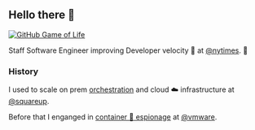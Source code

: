 ## Hello there 👋

[![GitHub Game of Life](https://github4life.herokuapp.com/jasonmgh.gif?z=6)](https://github4life.herokuapp.com/jasonmgh)

Staff Software Engineer improving Developer velocity 🏃 at [@nytimes](https://github.com/nytimes/). 📰 

### History

I used to scale on prem [orchestration](https://github.com/square/p2) and cloud ☁️ infrastructure at [@squareup](https://github.com/squareup/). 

Before that I enganged in [container 🚢 espionage](https://github.com/vmware/vic) at [@vmware](https://github.com/vmware/). 

<!--
### Hi there 👋

**jasonmgh/jasonmgh** is a ✨ _special_ ✨ repository because its `README.md` (this file) appears on your GitHub profile.

Here are some ideas to get you started:

- 🔭 I’m currently working on ...
- 🌱 I’m currently learning ...
- 👯 I’m looking to collaborate on ...
- 🤔 I’m looking for help with ...
- 💬 Ask me about ...
- 📫 How to reach me: ...
- 😄 Pronouns: ...
- ⚡ Fun fact: ...
-->
